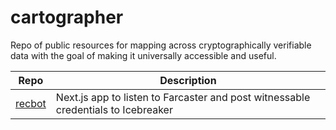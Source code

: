# cartographer

Repo of public resources for mapping across cryptographically verifiable data with the goal of making it universally accessible and useful.

| Repo                   | Description                                     |
|------------------------|-------------------------------------------------|
| [recbot](/recbot)       | Next.js app to listen to Farcaster and post witnessable credentials to Icebreaker  |
